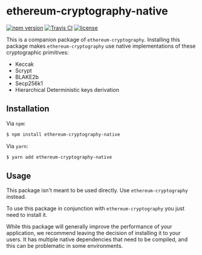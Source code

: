 # ethereum-cryptography-native

[![npm version][1]][2]
[![Travis CI][3]][4]
[![license][5]][6]

This is a companion package of `ethereum-cryptography`. Installing this package
makes `ethereum-cryptography` use native implementations of these cryptographic
primitives:

* Keccak
* Scrypt
* BLAKE2b
* Secp256k1
* Hierarchical Deterministic keys derivation

## Installation

Via `npm`:

```bash
$ npm install ethereum-cryptography-native
```

Via `yarn`:

```bash
$ yarn add ethereum-cryptography-native
```

## Usage

This package isn't meant to be used directly. Use `ethereum-cryptography`
instead.

To use this package in conjunction with `ethereum-cryptography` you just need to
install it.

While this package will generally improve the performance of your application,
we recommend leaving the decision of installing it to your users. It has
multiple native dependencies that need to be compiled, and this can be
problematic in some environments.

[1]: https://img.shields.io/npm/v/ethereum-cryptography-native.svg
[2]: https://www.npmjs.com/package/ethereum-cryptography-native
[3]: https://img.shields.io/travis/alcuadrado/ethereum-cryptography/master.svg?label=Travis%20CI
[4]: https://travis-ci.org/alcuadrado/ethereum-cryptography
[5]: https://img.shields.io/npm/l/ethereum-cryptography-native
[6]: https://github.com/alcuadrado/ethereum-cryptography/blob/master/packages/ethereum-cryptography-native/LICENSE
